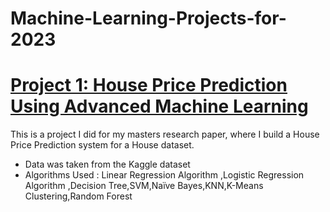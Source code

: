# Machine-Learning-Projects-for-2023

# [Project 1: House Price Prediction Using Advanced Machine Learning](https://github.com/sbsahane12/Machine-Learning-Projects-for-2023.git)
This is a project I did for my masters research paper, where I build a House Price Prediction system for a House dataset.
* Data was taken from the Kaggle dataset 
* Algorithms Used : Linear Regression Algorithm ,Logistic Regression Algorithm ,Decision Tree,SVM,Naïve Bayes,KNN,K-Means Clustering,Random Forest

